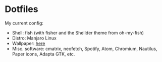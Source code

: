 # Dotfiles
My current config:
* Shell: fish (with fisher and the Shellder theme from oh-my-fish)
* Distro: Manjaro Linux
* Wallpaper: [here](https://images.unsplash.com/photo-1460499593944-39e14f96a8c6?ixlib=rb-0.3.5&q=80&fm=jpg&crop=entropy&s=d8bc3d45d5eeaaf4f576665707f4fddb)
* Misc. software: cmatrix, neofetch, Spotify, Atom, Chromium, Nautilus, Paper icons, Adapta GTK, etc.

